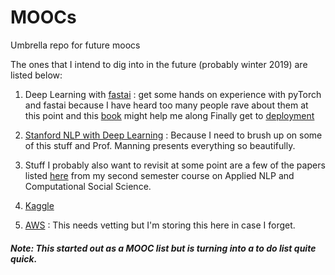 # MOOCs
Umbrella repo for future moocs

The ones that I intend to dig into in the future (probably winter 2019) are listed below:

1. Deep Learning with [fastai](https://www.fast.ai/) : get some hands on experience with pyTorch and fastai because I have heard too many people rave about them at this point and this [book](http://neuralnetworksanddeeplearning.com/about.html) might help me along
Finally get to [deployment](https://fullstackdeeplearning.com/)

2. [Stanford NLP with Deep Learning](http://web.stanford.edu/class/cs224n/) : Because I need to brush up on some of this stuff and Prof. Manning presents everything so beautifully.

3. Stuff I probably also want to revisit at some point are a few of the papers listed [here](https://kennyjoseph.github.io/cse702) from my second semester course on Applied NLP and Computational Social Science.

4. [Kaggle](https://www.kaggle.com/learn/overview)

5. [AWS](https://tinyurl.com/rh5dpvx) : This needs vetting but I'm storing this here in case I forget.

##### Note: This started out as a MOOC list but is turning into a to do list quite quick.

